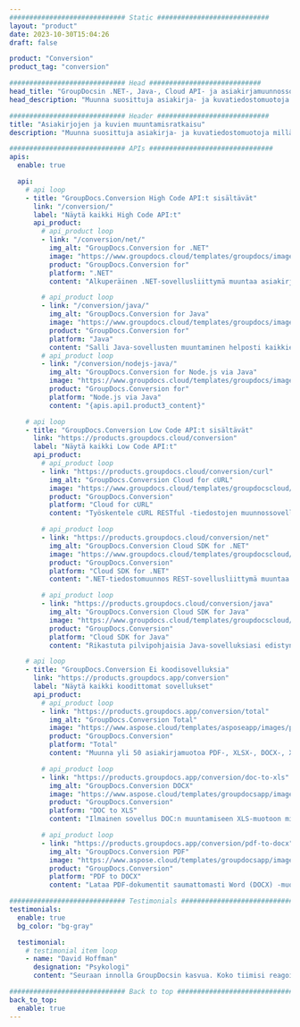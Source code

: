 ```yaml
---
############################# Static ############################
layout: "product"
date: 2023-10-30T15:04:26
draft: false

product: "Conversion"
product_tag: "conversion"

############################# Head ############################
head_title: "GroupDocsin .NET-, Java-, Cloud API- ja asiakirjamuunnossovellukset"
head_description: "Muunna suosittuja asiakirja- ja kuvatiedostomuotoja millä tahansa alustalla sovellus- ja api-pohjaisilla ratkaisuilla."

############################# Header ############################
title: "Asiakirjojen ja kuvien muuntamisratkaisu"
description: "Muunna suosittuja asiakirja- ja kuvatiedostomuotoja millä tahansa alustalla sovellus- ja api-pohjaisilla ratkaisuilla."

############################# APIs ###############################
apis:
  enable: true

  api:
    # api loop
    - title: "GroupDocs.Conversion High Code API:t sisältävät"
      link: "/conversion/"
      label: "Näytä kaikki High Code API:t"
      api_product:
        # api_product loop
        - link: "/conversion/net/"
          img_alt: "GroupDocs.Conversion for .NET"
          image: "https://www.groupdocs.cloud/templates/groupdocs/images/product-logos/groupdocs-conversion-net.png"
          product: "GroupDocs.Conversion for"
          platform: ".NET"
          content: "Alkuperäinen .NET-sovellusliittymä muuntaa asiakirjoja ja kuvatiedostomuotoja tarkasti kaikentyyppisissä .NET-sovelluksissa. Tukee kuvien vesileimojen lisäämistä muuntamisen aikana."

        # api_product loop
        - link: "/conversion/java/"
          img_alt: "GroupDocs.Conversion for Java"
          image: "https://www.groupdocs.cloud/templates/groupdocs/images/product-logos/groupdocs-conversion-java.png"
          product: "GroupDocs.Conversion for"
          platform: "Java"
          content: "Salli Java-sovellusten muuntaminen helposti kaikkien alan standardidokumenttimuotojen välillä, mukaan lukien Microsoft Office, PDF, HTML, kuvat ja monet muut."
        # api_product loop
        - link: "/conversion/nodejs-java/"
          img_alt: "GroupDocs.Conversion for Node.js via Java"
          image: "https://www.groupdocs.cloud/templates/groupdocs/images/product-logos/groupdocs-conversion-nodejs-java.png"
          product: "GroupDocs.Conversion for"
          platform: "Node.js via Java"
          content: "{apis.api1.product3_content}"

    # api loop
    - title: "GroupDocs.Conversion Low Code API:t sisältävät"
      link: "https://products.groupdocs.cloud/conversion"
      label: "Näytä kaikki Low Code API:t"
      api_product:
        # api_product loop
        - link: "https://products.groupdocs.cloud/conversion/curl"
          img_alt: "GroupDocs.Conversion Cloud for cURL"
          image: "https://www.groupdocs.cloud/templates/groupdocscloud/images/sdk/272x272/groupdocs_conversion-for-curl.png"
          product: "GroupDocs.Conversion"
          platform: "Cloud for cURL"
          content: "Työskentele cURL RESTful -tiedostojen muunnossovellusliittymän kanssa muuntaessasi helposti Microsoft Officen, PDF:n, sähköpostin, Projectin, HTML:n ja muita yleisiä tiedostomuotoja sovelluksissasi."

        # api_product loop
        - link: "https://products.groupdocs.cloud/conversion/net"
          img_alt: "GroupDocs.Conversion Cloud SDK for .NET"
          image: "https://www.groupdocs.cloud/templates/groupdocscloud/images/sdk/272x272/groupdocs_conversion-for-net.png"
          product: "GroupDocs.Conversion"
          platform: "Cloud SDK for .NET"
          content: ".NET-tiedostomuunnos REST-sovellusliittymä muuntaa helposti Microsoft Officen, PDF:n, sähköpostin, Projectin, HTML:n ja muut yleiset tiedostomuodot millä tahansa alustalla Cloud SDK:n avulla."

        # api_product loop
        - link: "https://products.groupdocs.cloud/conversion/java"
          img_alt: "GroupDocs.Conversion Cloud SDK for Java"
          image: "https://www.groupdocs.cloud/templates/groupdocscloud/images/sdk/272x272/groupdocs_conversion-for-java.png"
          product: "GroupDocs.Conversion"
          platform: "Cloud SDK for Java"
          content: "Rikastuta pilvipohjaisia ​​Java-sovelluksiasi edistyneillä asiakirjojen muunnosominaisuuksilla millä tahansa alustalla, joka pystyy kutsumaan REST-sovellusliittymiä."

    # api loop
    - title: "GroupDocs.Conversion Ei koodisovelluksia"
      link: "https://products.groupdocs.app/conversion"
      label: "Näytä kaikki koodittomat sovellukset"
      api_product:
        # api_product loop
        - link: "https://products.groupdocs.app/conversion/total"
          img_alt: "GroupDocs.Conversion Total"
          image: "https://www.aspose.cloud/templates/asposeapp/images/products/logo/aspose_conversion-app.png"
          product: "GroupDocs.Conversion"
          platform: "Total"
          content: "Muunna yli 50 asiakirjamuotoa PDF-, XLSX-, DOCX-, XPS-, HTML- ja moniin muihin muotoihin."

        # api_product loop
        - link: "https://products.groupdocs.app/conversion/doc-to-xls"
          img_alt: "GroupDocs.Conversion DOCX"
          image: "https://www.aspose.cloud/templates/groupdocsapp/images/products/logo/groupdocs_words-app.png"
          product: "GroupDocs.Conversion"
          platform: "DOC to XLS"
          content: "Ilmainen sovellus DOC:n muuntamiseen XLS-muotoon mistä tahansa verkkoselaimesta."

        # api_product loop
        - link: "https://products.groupdocs.app/conversion/pdf-to-docx"
          img_alt: "GroupDocs.Conversion PDF"
          image: "https://www.aspose.cloud/templates/groupdocsapp/images/products/logo/groupdocs_pdf-app.png"
          product: "GroupDocs.Conversion"
          platform: "PDF to DOCX"
          content: "Lataa PDF-dokumentit saumattomasti Word (DOCX) -muotoon muuntamista varten."

############################# Testimonials ###############################
testimonials:
  enable: true
  bg_color: "bg-gray"

  testimonial:
    # testimonial item loop
    - name: "David Hoffman"
      designation: "Psykologi"
      content: "Seuraan innolla GroupDocsin kasvua. Koko tiimisi reagointikyky on auttanut minua suuresti, kun puhun jonkun kanssa GroupDocsista, voin taata, että joku kuuntelee ja saa asioita tapahtumaan."

############################# Back to top ###############################
back_to_top:
  enable: true
---
```

